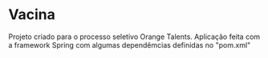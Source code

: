 # Vacina
Projeto criado para o processo seletivo Orange Talents.
Aplicação feita com a framework Spring com algumas dependêmcias definidas no "pom.xml"
